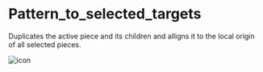 # Pattern_to_selected_targets

Duplicates the active piece and its children and alligns it to the local origin of all selected pieces.

![icon](https://github.com/git-lebob/Freeform_Dynabots/blob/main/Pattern_to_selected_targets/Pattern_to_selected_target.bmp?raw=true)
